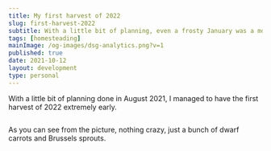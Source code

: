 ```yaml
---
title: My first harvest of 2022
slug: first-harvest-2022
subtitle: With a little bit of planning, even a frosty January was a month of abundance
tags: [homesteading]
mainImage: /og-images/dsg-analytics.png?v=1
published: true
date: 2021-10-12
layout: development
type: personal
---
```


With a little bit of planning done in August 2021, I managed to have the first harvest of 2022 extremely early.

<img>

As you can see from the picture, nothing crazy, just a bunch of dwarf carrots and Brussels sprouts.
